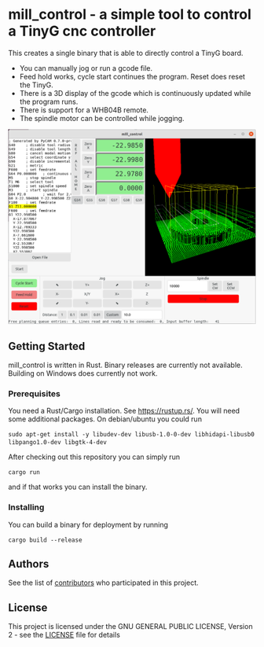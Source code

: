 # mill_control - a simple tool to control a TinyG cnc controller

This creates a single binary that is able to directly control a TinyG board.
* You can manually jog or run a gcode file.
* Feed hold works, cycle start continues the program. Reset does reset the TinyG.
* There is a 3D display of the gcode which is continuously updated while the program runs.
* There is support for a WHB04B remote.
* The spindle motor can be controlled while jogging.

![screenshot](mill_control.png)

## Getting Started

mill_control is written in Rust. Binary releases are currently not available. Building on Windows does currently not work.

### Prerequisites

You need a Rust/Cargo installation. See https://rustup.rs/.
You will need some additional packages. On debian/ubuntu you could run
```
sudo apt-get install -y libudev-dev libusb-1.0-0-dev libhidapi-libusb0 libpango1.0-dev libgtk-4-dev
```
After checking out this repository you can simply run

```
cargo run
```

and if that works you can install the binary.


### Installing

You can build a binary for deployment by running

```
cargo build --release
```



## Authors

See the list of [contributors](https://github.com/dr0ps/mill_control/contributors) who participated in this project.

## License

This project is licensed under the GNU GENERAL PUBLIC LICENSE, Version 2 - see the [LICENSE](LICENSE) file for details

